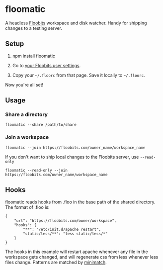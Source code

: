 # floomatic

A headless [Floobits](https://floobits.com/) workspace and disk watcher. Handy for shipping changes to a testing server.

## Setup

1.
    npm install floomatic

2. Go to [your Floobits user settings](https://floobits.com/dash/settings).
3. Copy your `~/.floorc` from that page. Save it locally to `~/.floorc`.

Now you're all set!


## Usage

### Share a directory

    floomatic --share /path/to/share


### Join a workspace

    floomatic --join https://floobits.com/owner_name/workspace_name

If you don't want to ship local changes to the Floobits server, use `--read-only`

    floomatic --read-only --join https://floobits.com/owner_name/workspace_name


## Hooks

floomatic reads hooks from .floo in the base path of the shared directory. The format of .floo is:

    {
        "url": "https://floobits.com/owner/workspace",
        "hooks": {
            "**": "/etc/init.d/apache restart",
            "static/less/**": "less static/less/*"
        }
    }

The hooks in this example will restart apache whenever any file in the workspace gets changed, and will regenerate css from less whenever less files change. Patterns are matched by [minimatch](https://github.com/isaacs/minimatch/).
